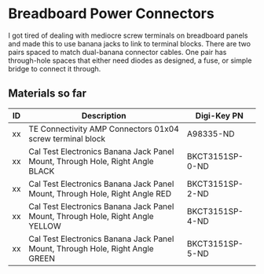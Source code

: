 # Breadboard Power Connectors
I got tired of dealing with mediocre screw terminals on breadboard panels and made this to use banana jacks to link to terminal blocks. There are two pairs spaced to match dual-banana connector cables. One pair has through-hole spaces that either need diodes as designed, a fuse, or simple bridge to connect it through.


## Materials so far

ID | Description | Digi-Key PN
-- | ----------- | -----------
xx | TE Connectivity AMP Connectors 01x04 screw terminal block | A98335-ND
xx | Cal Test Electronics Banana Jack Panel Mount, Through Hole, Right Angle	BLACK  | BKCT3151SP-0-ND
xx | Cal Test Electronics Banana Jack Panel Mount, Through Hole, Right Angle	RED    | BKCT3151SP-2-ND
xx | Cal Test Electronics Banana Jack Panel Mount, Through Hole, Right Angle	YELLOW | BKCT3151SP-4-ND
xx | Cal Test Electronics Banana Jack Panel Mount, Through Hole, Right Angle	GREEN  | BKCT3151SP-5-ND
